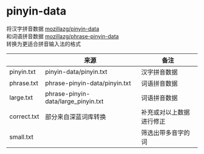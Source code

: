 # pinyin-data

将汉字拼音数据 [mozillazg/pinyin-data](https://github.com/mozillazg/pinyin-data)  
和词语拼音数据 [mozillazg/phrase-pinyin-data](https://github.com/mozillazg/phrase-pinyin-data)  
转换为更适合拼音输入法的格式

|             | 来源                                | 备注                     |
| ----------- | ----------------------------------- | ------------------------ |
| pinyin.txt  | pinyin-data/pinyin.txt              | 汉字拼音数据             |
| phrase.txt  | phrase-pinyin-data/pinyin.txt       | 词语拼音数据             |
| large.txt   | phrase-pinyin-data/large_pinyin.txt | 词语拼音数据             |
| correct.txt | 部分来自深蓝词库转换                | 补充或对以上数据进行修正 |
| small.txt   |                                     | 筛选出带多音字的词       |
